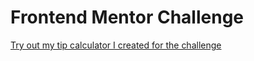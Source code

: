 # Frontend Mentor Challenge 

[Try out my tip calculator I created for the challenge](https://reemhd.github.io/tip-calculator/)
